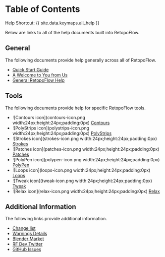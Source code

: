# Table of Contents

Help Shortcut: {{ site.data.keymaps.all_help }}

Below are links to all of the help documents built into RetopoFlow.

## General

The following documents provide help generally across all of RetopoFlow.

- [Quick Start Guide](quick_start.md)
- [A Welcome to You from Us](welcome.md)
- [General RetopoFlow Help](general.md)

## Tools

The following documents provide help for specific RetopoFlow tools.

- ![Contours icon](contours-icon.png width:24px;height:24px;padding:0px) [Contours](contours.md)
- ![PolyStrips icon](polystrips-icon.png width:24px;height:24px;padding:0px) [PolyStrips](polystrips.md)
- ![Strokes icon](strokes-icon.png width:24px;height:24px;padding:0px) [Strokes](strokes.md)
- ![Patches icon](patches-icon.png width:24px;height:24px;padding:0px) [Patches](patches.md)
- ![PolyPen icon](polypen-icon.png width:24px;height:24px;padding:0px) [PolyPen](polypen.md)
- ![Loops icon](loops-icon.png width:24px;height:24px;padding:0px) [Loops](loops.md)
- ![Tweak icon](tweak-icon.png width:24px;height:24px;padding:0px) [Tweak](tweak.md)
- ![Relax icon](relax-icon.png width:24px;height:24px;padding:0px) [Relax](relax.md)

## Additional Information

The following links provide additional information.

- [Change list](changelist.md)
- [Warnings Details](warnings.md)
- [Blender Market](https://blendermarket.com/products/retopoflow)
- [RF Dev Twitter](https://twitter.com/RetopoFlow_Dev)
- [GitHub Issues](https://github.com/CGCookie/retopoflow/issues)